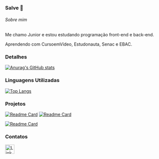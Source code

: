 ### Salve 👋

###### Sobre mim
Me chamo Junior e estou estudando programação front-end e back-end.

Aprendendo com CursoemVídeo, Estudonauta, Senac e EBAC. 

### Detalhes
[![Anurag's GitHub stats](https://github-readme-stats.vercel.app/api?username=Sidnei-Junior-dev&show_icons=true&theme=dark)](https://github.com/anuraghazra/github-readme-stats)

### Linguagens Utilizadas
[![Top Langs](https://github-readme-stats.vercel.app/api/top-langs/?username=Sidnei-Junior-dev&layout=compact)](https://github.com/anuraghazra/github-readme-stats)

### Projetos
[![Readme Card](https://github-readme-stats.vercel.app/api/pin/?username=Sidnei-Junior-dev&repo=projeto_login&theme=dark)](https://github.com/Sidnei-Junior-dev/projeto_login)
[![Readme Card](https://github-readme-stats.vercel.app/api/pin/?username=Sidnei-Junior-dev&repo=Projeto-Android&theme=dark)](https://github.com/Sidnei-Junior-dev/Projeto-Android)

[![Readme Card](https://github-readme-stats.vercel.app/api/pin/?username=Sidnei-Junior-dev&repo=Meteriologia-App&theme=dark)](https://github.com/Sidnei-Junior-dev/Meteriologia-App)

### Contatos
[<img src='https://img.shields.io/badge/LinkedIn-0077B5?style=for-the-badge&logo=linkedin&logoColor=white' alt='Linkedin' height='30'>](https://www.linkedin.com/in/sidnei-junior-dev/)
